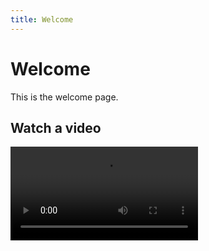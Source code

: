 ```yaml
---
title: Welcome
---
```


# Welcome

This is the welcome page.

## Watch a video

<video src="https://www.youtube.com/watch?v=dQw4w9WgXcQ" controls></video>

